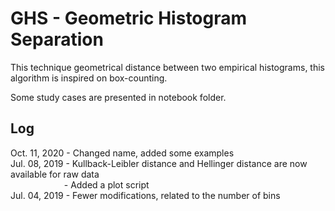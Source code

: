 # GHS - Geometric Histogram Separation

This technique geometrical distance between two empirical histograms, this algorithm is inspired on box-counting.

Some study cases are presented in notebook folder.

## Log
Oct. 11, 2020 - Changed name, added some examples\
Jul. 08, 2019 - Kullback-Leibler distance and Hellinger distance are now available for raw data\
&emsp;&emsp; &emsp; &emsp; &emsp; - Added a plot script\
Jul. 04, 2019 - Fewer modifications, related to the number of bins
